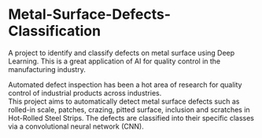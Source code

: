 # Metal-Surface-Defects-Classification
A project to identify and classify defects on metal surface using Deep Learning. This is a great application of AI for quality control in the manufacturing industry.  
  
Automated defect inspection has been a hot area of research for quality control of industrial products across industries.  
This project aims to automatically detect metal surface defects such as rolled-in scale, patches, crazing, pitted surface, inclusion and scratches in Hot-Rolled Steel Strips. The defects are classified into their specific classes via a convolutional neural network (CNN).
